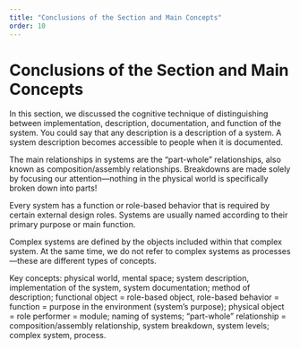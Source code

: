 ```yaml
---
title: "Conclusions of the Section and Main Concepts"
order: 10
---
```


# Conclusions of the Section and Main Concepts

In this section, we discussed the cognitive technique of distinguishing between implementation, description, documentation, and function of the system. You could say that any description is a description of a system. A system description becomes accessible to people when it is documented.

The main relationships in systems are the “part-whole” relationships, also known as composition/assembly relationships. Breakdowns are made solely by focusing our attention—nothing in the physical world is specifically broken down into parts!

Every system has a function or role-based behavior that is required by certain external design roles. Systems are usually named according to their primary purpose or main function.

Complex systems are defined by the objects included within that complex system. At the same time, we do not refer to complex systems as processes—these are different types of concepts.

Key concepts: physical world, mental space; system description, implementation of the system, system documentation; method of description; functional object = role-based object, role-based behavior = function = purpose in the environment (system’s purpose); physical object = role performer = module; naming of systems; “part-whole” relationship = composition/assembly relationship, system breakdown, system levels; complex system, process.